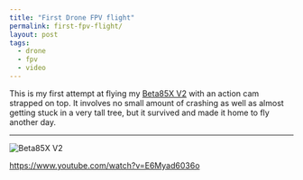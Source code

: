 ```yaml
---
title: "First Drone FPV flight"
permalink: first-fpv-flight/
layout: post
tags:
  - drone
  - fpv
  - video
---
```


This is my first attempt at flying my [Beta85X V2](https://betafpv.com/collections/beta85x-series-drones/products/beta85x-v2-whoop-quadcopter) with an action cam strapped on top. It involves no small amount of crashing as well as almost getting stuck in a very tall tree, but it survived and made it home to fly another day. 

---

![Beta85X V2](../assets/beta85x.jpg)

https://www.youtube.com/watch?v=E6Myad6036o